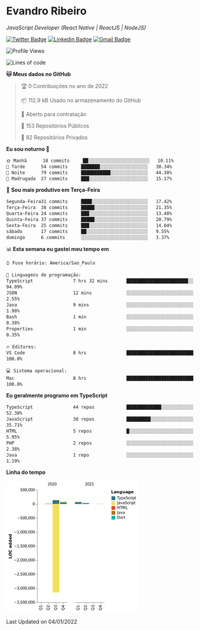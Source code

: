 # Evandro **Ribeiro**

*JavaScript Developer (React Native | ReactJS | NodeJS)*

[![Twitter Badge](https://img.shields.io/badge/-@ribeiroevandro-201B2D?style=flat-square&labelColor=201B2D&logo=twitter&logoColor=white&link=https://twitter.com/ribeiroevandro)](https://twitter.com/ribeiroevandro) 
[![Linkedin Badge](https://img.shields.io/badge/-Evandro%20Ribeiro-201B2D?style=flat-square&logo=Linkedin&logoColor=white&link=https://www.linkedin.com/in/ribeiroevandro)](https://www.linkedin.com/in/ribeiroevandro) 
[![Gmail Badge](https://img.shields.io/badge/-oi@ribeiroevandro.com.br-201B2D?style=flat-square&logo=Gmail&logoColor=white&link=mailto:oi@ribeiroevandro.com.br)](mailto:oi@ribeiroevandro.com.br)


<!--START_SECTION:waka-->
![Profile Views](http://img.shields.io/badge/Visualizac%C3%B5es%20do%20perfil-0-blue)

![Lines of code](https://img.shields.io/badge/Desde%20o%20Hello%20World%20eu%20escrevi--3%20Million%20linhas%20de%20c%C3%B3digo-blue)

**🐱 Meus dados no GitHub** 

> 🏆 0 Contribuições no ano de 2022
 > 
> 📦 112.9 kB Usado no armazenamento do GitHub 
 > 
> 💼 Aberto para contratação
 > 
> 📜 153 Repositórios Públicos 
 > 
> 🔑 82 Repositórios Privados  
 > 
**Eu sou noturno 🦉** 

```text
🌞 Manhã      18 commits     ██░░░░░░░░░░░░░░░░░░░░░░░   10.11% 
🌆 Tarde      54 commits     ███████░░░░░░░░░░░░░░░░░░   30.34% 
🌃 Noite      79 commits     ███████████░░░░░░░░░░░░░░   44.38% 
🌙 Madrugada  27 commits     ███░░░░░░░░░░░░░░░░░░░░░░   15.17%

```
📅 **Sou mais produtivo em Terça-Feira** 

```text
Segunda-Feira31 commits     ████░░░░░░░░░░░░░░░░░░░░░   17.42% 
Terça-Feira  38 commits     █████░░░░░░░░░░░░░░░░░░░░   21.35% 
Quarta-Feira 24 commits     ███░░░░░░░░░░░░░░░░░░░░░░   13.48% 
Quinta-Feira 37 commits     █████░░░░░░░░░░░░░░░░░░░░   20.79% 
Sexta-Feira  25 commits     ███░░░░░░░░░░░░░░░░░░░░░░   14.04% 
sábado       17 commits     ██░░░░░░░░░░░░░░░░░░░░░░░   9.55% 
domingo      6 commits      ░░░░░░░░░░░░░░░░░░░░░░░░░   3.37%

```


📊 **Esta semana eu gastei meu tempo em** 

```text
⌚︎ Fuso horário: America/Sao_Paulo

💬 Linguagens de programação: 
TypeScript               7 hrs 32 mins       ███████████████████████░░   94.09% 
JSON                     12 mins             ░░░░░░░░░░░░░░░░░░░░░░░░░   2.55% 
Java                     9 mins              ░░░░░░░░░░░░░░░░░░░░░░░░░   1.98% 
Bash                     1 min               ░░░░░░░░░░░░░░░░░░░░░░░░░   0.38% 
Properties               1 min               ░░░░░░░░░░░░░░░░░░░░░░░░░   0.35%

🔥 Editores: 
VS Code                  8 hrs               █████████████████████████   100.0%

💻 Sistema operacional: 
Mac                      8 hrs               █████████████████████████   100.0%

```

**Eu geralmente programo em TypeScript** 

```text
TypeScript               44 repos            █████████████░░░░░░░░░░░░   52.38% 
JavaScript               30 repos            █████████░░░░░░░░░░░░░░░░   35.71% 
HTML                     5 repos             █░░░░░░░░░░░░░░░░░░░░░░░░   5.95% 
PHP                      2 repos             ░░░░░░░░░░░░░░░░░░░░░░░░░   2.38% 
Java                     1 repo              ░░░░░░░░░░░░░░░░░░░░░░░░░   1.19%

```


**Linha do tempo**

![Chart not found](https://raw.githubusercontent.com/ribeiroevandro/ribeiroevandro/master/charts/bar_graph.png) 


 Last Updated on 04/01/2022
<!--END_SECTION:waka-->
